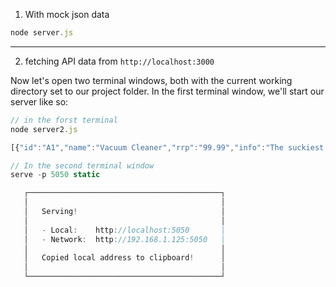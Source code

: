 1) With mock json data

```js
node server.js
```


---

2) fetching API data from `http://localhost:3000`

Now let's open two terminal windows, both with the current working directory set to our project folder. In the first terminal window, we'll start our server like so:

```js
// in the forst terminal
node server2.js

[{"id":"A1","name":"Vacuum Cleaner","rrp":"99.99","info":"The suckiest vacuum in the world."},{"id":"A2","name":"Leaf Blower","rrp":"303.33","info":"This product will blow your socks off."},{"id":"B1","name":"Chocolate Bar","rrp":"22.40","info":"Delicious overpriced chocolate."}]
```

```js
// In the second terminal window
serve -p 5050 static

   ┌───────────────────────────────────────────┐
   │                                           │
   │   Serving!                                │
   │                                           │
   │   - Local:    http://localhost:5050       │
   │   - Network:  http://192.168.1.125:5050   │
   │                                           │
   │   Copied local address to clipboard!      │
   │                                           │
   └───────────────────────────────────────────┘
```